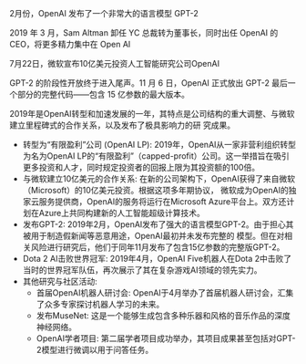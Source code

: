 2月份，OpenAI 发布了一个非常大的语言模型 GPT-2

2019 年 3 月，Sam Altman 卸任 YC 总裁转为董事长，同时出任 OpenAI 的 CEO，将更多精力集中在 Open AI

7月22日，微软宣布10亿美元投资人工智能研究公司OpenAI

GPT-2 的阶段性开放终于进入尾声。11 月 6 日，OpenAI 正式放出 GPT-2 最后一个部分的完整代码——包含 15 亿参数的最大版本。

2019年是OpenAI转型和加速发展的一年，其特点是公司结构的重大调整、与微软建立里程碑式的合作关系，以及发布了极具影响力的研
究成果。

- 转型为“有限盈利”公司 (OpenAI LP): 2019年，OpenAI从一家非营利组织转型为名为OpenAI
  LP的“有限盈利”（capped-profit）公司。这一举措旨在吸引更多投资和人才，同时规定投资者的回报上限为其投资额的100倍。
- 与微软建立10亿美元的合作关系: 在新的公司架构下，OpenAI获得了来自微软（Microsoft）的10亿美元投资。根据这项多年期协议，
  微软成为OpenAI的独家云服务提供商，OpenAI的服务将运行在Microsoft
  Azure平台上。双方还计划在Azure上共同构建新的人工智能超级计算技术。
- 发布GPT-2: 2019年2月，OpenAI发布了强大的语言模型GPT-2。由于担心其被用于制造假新闻等恶意用途，OpenAI最初并未发布完整的
  模型。但在对相关风险进行研究后，他们于同年11月发布了包含15亿参数的完整版GPT-2。
- Dota 2 AI击败世界冠军: 2019年4月，OpenAI Five机器人在Dota
  2中击败了当时的世界冠军队伍，再次展示了其在复杂游戏AI领域的领先实力。
- 其他研究与社区活动:
  - 首届OpenAI机器人研讨会: OpenAI于4月举办了首届机器人研讨会，汇集了众多专家探讨机器人学习的未来。
  - 发布MuseNet: 这是一个能够生成包含多种乐器和风格的音乐作品的深度神经网络。
  - OpenAI学者项目: 第二届学者项目成功举办，其项目成果甚至包括对GPT-2模型进行微调以用于问答任务。
